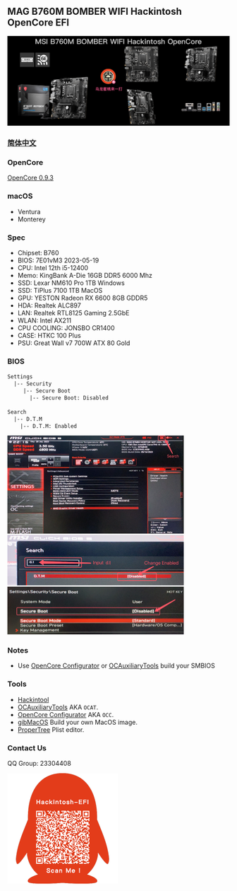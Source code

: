 ## MAG B760M BOMBER WIFI Hackintosh OpenCore EFI

![image](Screenshot/Motherbord.png)

### [简体中文](https://github.com/hackintosh-club/MAG-B760M-MORTAR-OpenCore)


### OpenCore

[OpenCore 0.9.3](https://github.com/acidanthera/OpenCorePkg)


### macOS

- Ventura
- Monterey


### Spec

- Chipset: B760
- BIOS: 7E01vM3 2023-05-19
- CPU: Intel 12th i5-12400
- Memo: KingBank A-Die 16GB DDR5 6000 Mhz
- SSD: Lexar  NM610 Pro 1TB Windows
- SSD: TiPlus 7100 1TB MacOS
- GPU: YESTON Radeon RX 6600 8GB GDDR5
- HDA: Realtek ALC897
- LAN: Realtek RTL8125 Gaming  2.5GbE
- WLAN: Intel  AX211
- CPU COOLING: JONSBO CR1400
- CASE:  HTKC 100 Plus
- PSU:  Great Wall v7 700W ATX 80 Gold


### BIOS

```
Settings
  |-- Security
     |-- Secure Boot
       |-- Secure Boot: Disabled
       
Search
  |-- D.T.M
    |-- D.T.M: Enabled
```

<img src="Screenshot/Search.png" alt="image" style="zoom:50%;" />

<img src="Screenshot/D.T.M.png" alt="image" style="zoom:50%;" />

<img src="Screenshot/SecureBoot.png" alt="image" style="zoom:50%;" />



### Notes

 - Use [OpenCore Configurator](https://mackie100projects.altervista.org/opencore-configurator/) or [OCAuxiliaryTools](https://github.com/ic005k/OCAuxiliaryTools) build your SMBIOS


### Tools

- [Hackintool](https://github.com/headkaze/Hackintool) 
- [OCAuxiliaryTools](https://github.com/ic005k/OCAuxiliaryTools) AKA `OCAT`.
- [OpenCore Configurator](https://mackie100projects.altervista.org/opencore-configurator/) AKA `OCC`.
- [gibMacOS](https://github.com/corpnewt/gibMacOS) Build your own MacOS image.
- [ProperTree](https://github.com/corpnewt/ProperTree) Plist editor.


### Contact Us

QQ Group: 23304408

![image](Screenshot/QRCode.png)
